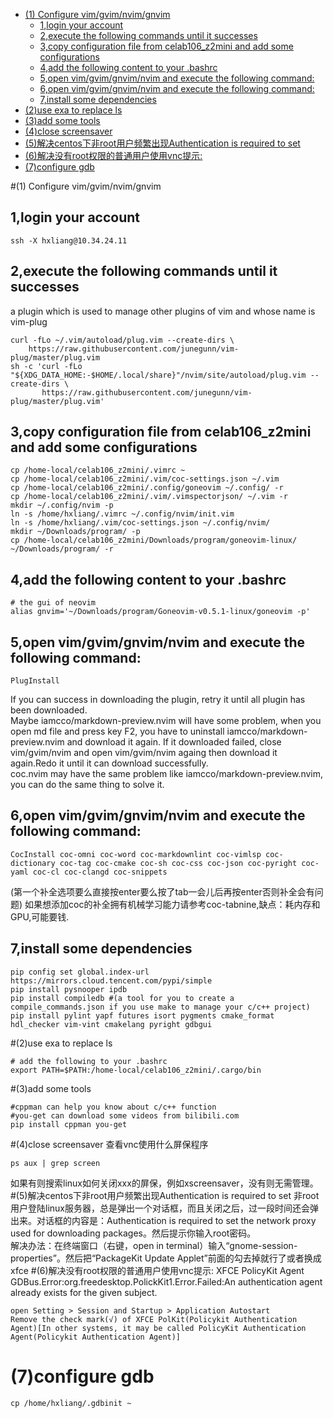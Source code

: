 <!-- vim-markdown-toc GFM -->

* [(1) Configure vim/gvim/nvim/gnvim](#1-configure-vimgvimnvimgnvim)
  * [1,login your account](#1login-your-account)
  * [2,execute the following commands until it successes](#2execute-the-following-commands-until-it-successes)
  * [3,copy configuration file from celab106_z2mini and add some configurations](#3copy-configuration-file-from-celab106_z2mini-and-add-some-configurations)
  * [4,add the following content to your .bashrc](#4add-the-following-content-to-your-bashrc)
  * [5,open vim/gvim/gnvim/nvim and execute the following command:](#5open-vimgvimgnvimnvim-and-execute-the-following-command)
  * [6,open vim/gvim/gnvim/nvim and execute the following command:](#6open-vimgvimgnvimnvim-and-execute-the-following-command)
  * [7,install some dependencies](#7install-some-dependencies)
* [(2)use exa to replace ls](#2use-exa-to-replace-ls)
* [(3)add some tools](#3add-some-tools)
* [(4)close screensaver](#4close-screensaver)
* [(5)解决centos下非root用户频繁出现Authentication is required to set](#5解决centos下非root用户频繁出现authentication-is-required-to-set)
* [(6)解决没有root权限的普通用户使用vnc提示:](#6解决没有root权限的普通用户使用vnc提示)
* [(7)configure gdb](#7configure-gdb)

<!-- vim-markdown-toc -->
#(1) Configure vim/gvim/nvim/gnvim
## 1,login your account
```
ssh -X hxliang@10.34.24.11
```
## 2,execute the following commands until it successes
a plugin which is used to manage other plugins of vim and whose name is vim-plug
```
curl -fLo ~/.vim/autoload/plug.vim --create-dirs \
    https://raw.githubusercontent.com/junegunn/vim-plug/master/plug.vim
sh -c 'curl -fLo "${XDG_DATA_HOME:-$HOME/.local/share}"/nvim/site/autoload/plug.vim --create-dirs \
       https://raw.githubusercontent.com/junegunn/vim-plug/master/plug.vim'
```
## 3,copy configuration file from celab106_z2mini and add some configurations
```
cp /home-local/celab106_z2mini/.vimrc ~
cp /home-local/celab106_z2mini/.vim/coc-settings.json ~/.vim
cp /home-local/celab106_z2mini/.config/goneovim ~/.config/ -r
cp /home-local/celab106_z2mini/.vim/.vimspectorjson/ ~/.vim -r
mkdir ~/.config/nvim -p
ln -s /home/hxliang/.vimrc ~/.config/nvim/init.vim
ln -s /home/hxliang/.vim/coc-settings.json ~/.config/nvim/
mkdir ~/Downloads/program/ -p
cp /home-local/celab106_z2mini/Downloads/program/goneovim-linux/ ~/Downloads/program/ -r
```
## 4,add the following content to your .bashrc
```
# the gui of neovim
alias gnvim='~/Downloads/program/Goneovim-v0.5.1-linux/goneovim -p'
```
## 5,open vim/gvim/gnvim/nvim and execute the following command:
```
PlugInstall
```
If you can success in downloading the plugin, retry it until all plugin has been downloaded.\
Maybe iamcco/markdown-preview.nvim will have some problem, when you open md file and press key F2, you have to uninstall
iamcco/markdown-preview.nvim and download it again. If it downloaded failed, close vim/gvim/nvim and open vim/gvim/nvim againg then download it again.Redo it until it can download successfully.\
coc.nvim may have the same problem like iamcco/markdown-preview.nvim, you can do the same thing to solve it.
## 6,open vim/gvim/gnvim/nvim and execute the following command:
```
CocInstall coc-omni coc-word coc-markdownlint coc-vimlsp coc-dictionary coc-tag coc-cmake coc-sh coc-css coc-json coc-pyright coc-yaml coc-cl coc-clangd coc-snippets 
```
(第一个补全选项要么直接按enter要么按了tab一会儿后再按enter否则补全会有问题)
如果想添加coc的补全拥有机械学习能力请参考coc-tabnine,缺点：耗内存和GPU,可能要钱.
## 7,install some dependencies
```
pip config set global.index-url https://mirrors.cloud.tencent.com/pypi/simple
pip install pysnooper ipdb
pip install compiledb #(a tool for you to create a compile_commands.json if you use make to manage your c/c++ project)
pip install pylint yapf futures isort pygments cmake_format hdl_checker vim-vint cmakelang pyright gdbgui
```
#(2)use exa to replace ls
```
# add the following to your .bashrc
export PATH=$PATH:/home-local/celab106_z2mini/.cargo/bin
```
#(3)add some tools
```
#cppman can help you know about c/c++ function
#you-get can download some videos from bilibili.com
pip install cppman you-get
```
#(4)close screensaver
查看vnc使用什么屏保程序
```
ps aux | grep screen
```
如果有则搜索linux如何关闭xxx的屏保，例如xscreensaver，没有则无需管理。
#(5)解决centos下非root用户频繁出现Authentication is required to set
  非root用户登陆linux服务器，总是弹出一个对话框，而且关闭之后，过一段时间还会弹出来。对话框的内容是：Authentication is required to set the network proxy used for downloading packages。然后提示你输入root密码。 \
  解决办法：在终端窗口（右键，open in terminal）输入“gnome-session-properties”。然后把“PackageKit Update Applet”前面的勾去掉就行了或者换成xfce
#(6)解决没有root权限的普通用户使用vnc提示:
XFCE PolicyKit Agent \
GDBus.Error:org.freedesktop.PolickKit1.Error.Failed:An authentication agent already exists for the given subject.
```
open Setting > Session and Startup > Application Autostart
Remove the check mark(√) of XFCE PolKit(Policykit Authentication Agent)[In other systems, it may be called PolicyKit Authentication Agent(Policykit Authentication Agent)]
```
# (7)configure gdb
```
cp /home/hxliang/.gdbinit ~
```
